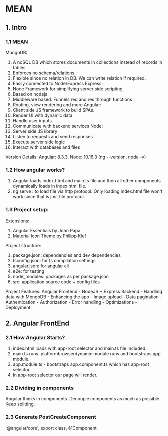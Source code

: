 # MEAN
## 1. Intro
### 1.1 MEAN
MongoDB: 
1. A noSQL DB which stores documents in collections instead of records in tables. 
2. Enforces no schema/relations
3. Flexible since no relation in DB. We can write relation if required.
4. Easily connected to Node/Express
Express:
1. Node Framework for simplifying server side scripting.
2. Based on nodejs
3. Middleware based. Funnels req and res through functions
4. Routing, view rendering and more
Angular:
1. Client side JS framework to build SPAs.
2. Render UI with dynamic data
3. Handle user inputs
4. Communicate with backend services
Node:
1. Server side JS library
2. Listen to requests and send responses
3. Execute server side logic
4. Interact with databases and files

Version Details: Angular: 8.3.3, Node: 10.16.3
(ng --version, node -v)

### 1.2 How angular works?
1. Angular loads index.html and main.ts file and then all other components dynamically loads in index.html file.
2. ng serve : to load file via http protocol. Only loading index.html file won't work since that is just file protocol.

### 1.3 Project setup:
Extensions:
1. Angular Essentials by John Papa
2. Material Icon Theme by Philipp Kief

Project structure:
1. package.json: dependencies and dev dependencies
2. tsconfig.json: for ts compilation settings
3. angular.json: for angular cli
4. e2e: for testing
5. node_modules: packages as per package.json
6. src: application source code + config files

Project Features:
Angular Frontend - NodeJS + Express Backend - Handling data with MongoDB - Enhancing the app - Image upload - Data pagination - Authentication - Authorization - Error handling - Optimizations - Deployment

## 2. Angular FrontEnd
### 2.1 How Angular Starts?
1. index.html loads with app-root selector and main.ts file included.
2. main.ts runs. platformbrowserdynamic module runs and bootstraps app module.
3. app.module.ts - bootstraps app.component.ts which has app-root selector. 
4. In app-root selector our page will render.

### 2.2 Dividing in components
Angular thinks in components. Decouple components as much as possible. Keep splitting.

### 2.3 Generate PostCreateComponent
'@angular/core', export class, @Component